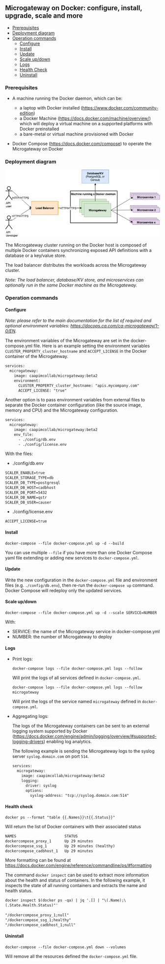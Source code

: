 ## Microgateway on Docker: configure, install, upgrade, scale and more

* [Prerequisites](#prerequisites)
* [Deployment diagram](#diagram)
* [Operation commands](#ops-commands)
  * [Configure](#configure)
  * [Install](#install)
  * [Update](#upgrade)
  * [Scale up/down](#scale)
  * [Logs](#logs)
  * [Health Check](#health-check)
  * [Uninstall](#uninstall)

### Prerequisites <a name="prerequisites"></a>
- A machine running the Docker daemon, which can be:
  - a laptop with Docker installed (https://www.docker.com/community-edition)
  - a Docker Machine (https://docs.docker.com/machine/overview/) which will deploy
  a virtual machine on a supported platforms with Docker preinstalled
  - a bare-metal or virtual machine provisioned with Docker

- Docker Compose (https://docs.docker.com/compose) to operate the Microgateway on Docker

### Deployment diagram <a name="diagram"></a>

[microgateway-on-docker]: img/docker_draw.io.png "Microgateway on Docker"
![alt text][microgateway-on-docker]

The Microgateway cluster running on the Docker host is composed of multiple
Docker containers synchronizing exposed API definitions with a database or a
key/value store.

The load balancer distributes the workloads across the Microgateway cluster.

*Note: The load balancer, database/KV store, and microservices can optionally
run in the same Docker machine as the Microgateway.*

### Operation commands <a name="ops-commands"></a>

#### Configure <a name="configure"></a>

*Note: please refer to the main documentation for the list of required and optional
environment variables: https://docops.ca.com/ca-microgateway/1-0/EN.*

The environment variables of the Microgateway are set in the docker-compose.yml
file. Here is an example setting the environment variables `CLUSTER_PROPERTY_cluster_hostname`
and `ACCEPT_LICENSE` in the Docker container of the Microgateway.

```
services:
  microgateway:
    image: caapimcollab/microgateway:beta2
    environment:
      CLUSTER_PROPERTY_cluster_hostname: "apis.mycompany.com"
      ACCEPT_LICENSE: "true"
```

Another option is to pass environment variables from external files to separate
the Docker container configuration (like the source image, memory and CPU) and the
Microgateway configuration.

```
services:
  microgateway:
    image: caapimcollab/microgateway:beta2
    env_file:
      - ./config/db.env
      - ./config/license.env
```

With the files:
- ./config/db.env
```
SCALER_ENABLE=true
SCALER_STORAGE_TYPE=db
SCALER_DB_TYPE=postgresql
SCALER_DB_HOST=cadbhost
SCALER_DB_PORT=5432
SCALER_DB_NAME=qstr
SCALER_DB_USER=causer
```

- ./config/license.env
```
ACCEPT_LICENSE=true
```

#### Install <a name="install"></a>

```
docker-compose --file docker-compose.yml up -d --build
```

You can use multiple `--file` if you have more than one Docker Compose yaml file
extending or adding new services to `docker-compose.yml`.

#### Update <a name="upgrade"></a>

Write the new configuration in the `docker-compose.yml` file and environment files
(e.g. `./config/db.env`), then re-run the `docker-compose up` command. Docker
Compose will redeploy only the updated services.

#### Scale up/down <a name="scale"></a>

```
docker-compose --file docker-compose.yml up -d --scale SERVICE=NUMBER
```
With:
- SERVICE: the name of the Microgateway service in docker-compose.yml
- NUMBER: the number of Microgateway to deploy

#### Logs <a name="logs"></a>

- Print logs:
  ```
  docker-compose logs --file docker-compose.yml logs --follow
  ```
  Will print the logs of all services defined in `docker-compose.yml`.

  ```
  docker-compose logs --file docker-compose.yml logs --follow microgateway
  ```
  Will print the logs of the service named `microgateway` defined in `docker-compose.yml`.

- Aggregating logs:

  The logs of the Microgateway containers can be sent to an external logging system
  supported by Docker (https://docs.docker.com/engine/admin/logging/overview/#supported-logging-drivers)
  enabling log analytics.

  The following example is sending the Microgateway logs to the syslog server
  `syslog.domain.com` on port `514`.

  ```
  services:
    microgateway:
      image: caapimcollab/microgateway:beta2
      logging:
        driver: syslog
        options:
          syslog-address: "tcp://syslog.domain.com:514"
  ```

#### Health check <a name="health-check"></a>

```
docker ps --format "table {{.Names}}\t{{.Status}}"
```

Will return the list of Docker containers with their associated status

```
NAMES                      STATUS
dockercompose_proxy_1      Up 29 minutes
dockercompose_ssg_1        Up 29 minutes (healthy)
dockercompose_cadbhost_1   Up 29 minutes
```

More formatting can be found at https://docs.docker.com/engine/reference/commandline/ps/#formatting

The command `docker inspect` can be used to extract more information about the
health and status of containers. In the following example, it inspects the state
of all running containers and extracts the name and health status.

```
docker inspect $(docker ps -qa) | jq '.[] | "\(.Name);\(.State.Health.Status)"'

"/dockercompose_proxy_1;null"
"/dockercompose_ssg_1;healthy"
"/dockercompose_cadbhost_1;null"
```

#### Uninstall <a name="uninstall"></a>

```
docker-compose --file docker-compose.yml down --volumes
```

Will remove all the resources defined the `docker-compose.yml` file.
